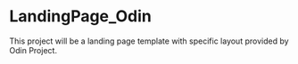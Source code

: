 # LandingPage_Odin

This project will be a landing page template with specific layout provided by Odin Project.
